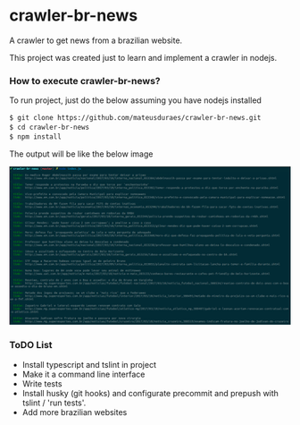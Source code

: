 # crawler-br-news

A crawler to get news from a brazilian website.

This project was created just to learn and implement a crawler in nodejs.

### How to execute crawler-br-news?

To run project, just do the below assuming you have nodejs installed

```sh
$ git clone https://github.com/mateusduraes/crawler-br-news.git
$ cd crawler-br-news
$ npm install
```

The output will be like the below image

![Output image](/output.png)



### ToDO List

* Install typescript and tslint in project
* Make it a command line interface
* Write tests
* Install husky (git hooks) and configurate precommit and prepush with tslint / 'run tests'.
* Add more brazilian websites
